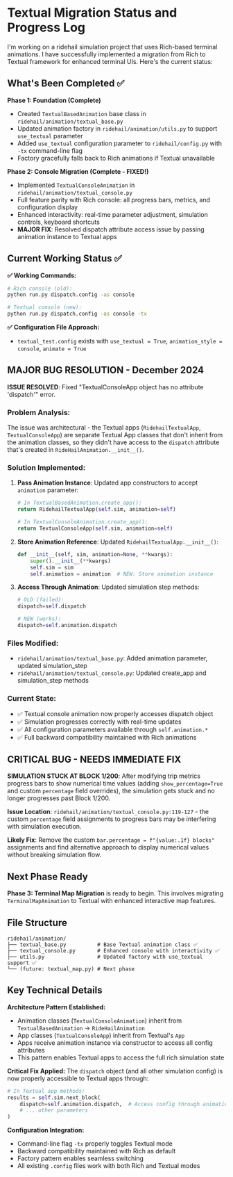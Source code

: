 # Textual Migration Status and Progress Log

I'm working on a ridehail simulation project that uses Rich-based terminal animations. I have successfully implemented a migration from Rich to Textual framework for enhanced terminal UIs. Here's the current status:

## What's Been Completed ✅

**Phase 1: Foundation (Complete)**
- Created `TextualBasedAnimation` base class in `ridehail/animation/textual_base.py`
- Updated animation factory in `ridehail/animation/utils.py` to support `use_textual` parameter
- Added `use_textual` configuration parameter to `ridehail/config.py` with `-tx` command-line flag
- Factory gracefully falls back to Rich animations if Textual unavailable

**Phase 2: Console Migration (Complete - FIXED!)**
- Implemented `TextualConsoleAnimation` in `ridehail/animation/textual_console.py`
- Full feature parity with Rich console: all progress bars, metrics, and configuration display
- Enhanced interactivity: real-time parameter adjustment, simulation controls, keyboard shortcuts
- **MAJOR FIX**: Resolved dispatch attribute access issue by passing animation instance to Textual apps

## Current Working Status ✅

**✅ Working Commands:**
```bash
# Rich console (old):
python run.py dispatch.config -as console

# Textual console (new):
python run.py dispatch.config -as console -tx
```

**✅ Configuration File Approach:**
- `textual_test.config` exists with `use_textual = True`, `animation_style = console`, `animate = True`

## MAJOR BUG RESOLUTION - December 2024

**ISSUE RESOLVED**: Fixed "TextualConsoleApp object has no attribute 'dispatch'" error.

### Problem Analysis:
The issue was architectural - the Textual apps (`RidehailTextualApp`, `TextualConsoleApp`) are separate Textual App classes that don't inherit from the animation classes, so they didn't have access to the `dispatch` attribute that's created in `RideHailAnimation.__init__()`.

### Solution Implemented:
1. **Pass Animation Instance**: Updated app constructors to accept `animation` parameter:
   ```python
   # In TextualBasedAnimation.create_app():
   return RidehailTextualApp(self.sim, animation=self)

   # In TextualConsoleAnimation.create_app():
   return TextualConsoleApp(self.sim, animation=self)
   ```

2. **Store Animation Reference**: Updated `RidehailTextualApp.__init__()`:
   ```python
   def __init__(self, sim, animation=None, **kwargs):
       super().__init__(**kwargs)
       self.sim = sim
       self.animation = animation  # NEW: Store animation instance
   ```

3. **Access Through Animation**: Updated simulation step methods:
   ```python
   # OLD (failed):
   dispatch=self.dispatch

   # NEW (works):
   dispatch=self.animation.dispatch
   ```

### Files Modified:
- `ridehail/animation/textual_base.py`: Added animation parameter, updated simulation_step
- `ridehail/animation/textual_console.py`: Updated create_app and simulation_step methods

### Current State:
- ✅ Textual console animation now properly accesses dispatch object
- ✅ Simulation progresses correctly with real-time updates
- ✅ All configuration parameters available through `self.animation.*`
- ✅ Full backward compatibility maintained with Rich animations

## CRITICAL BUG - NEEDS IMMEDIATE FIX

**SIMULATION STUCK AT BLOCK 1/200**: After modifying trip metrics progress bars to show numerical time values (adding `show_percentage=True` and custom `percentage` field overrides), the simulation gets stuck and no longer progresses past Block 1/200.

**Issue Location**: `ridehail/animation/textual_console.py:119-127` - the custom `percentage` field assignments to progress bars may be interfering with simulation execution.

**Likely Fix**: Remove the custom `bar.percentage = f"{value:.1f} blocks"` assignments and find alternative approach to display numerical values without breaking simulation flow.

## Next Phase Ready

**Phase 3: Terminal Map Migration** is ready to begin. This involves migrating `TerminalMapAnimation` to Textual with enhanced interactive map features.

## File Structure
```
ridehail/animation/
├── textual_base.py          # Base Textual animation class ✅
├── textual_console.py       # Enhanced console with interactivity ✅
├── utils.py                 # Updated factory with use_textual support ✅
└── (future: textual_map.py) # Next phase
```

## Key Technical Details

**Architecture Pattern Established:**
- Animation classes (`TextualConsoleAnimation`) inherit from `TextualBasedAnimation` → `RideHailAnimation`
- App classes (`TextualConsoleApp`) inherit from Textual's `App`
- Apps receive animation instance via constructor to access all config attributes
- This pattern enables Textual apps to access the full rich simulation state

**Critical Fix Applied:**
The `dispatch` object (and all other simulation config) is now properly accessible to Textual apps through:
```python
# In Textual app methods:
results = self.sim.next_block(
    dispatch=self.animation.dispatch,  # Access config through animation
    # ... other parameters
)
```

**Configuration Integration:**
- Command-line flag `-tx` properly toggles Textual mode
- Backward compatibility maintained with Rich as default
- Factory pattern enables seamless switching
- All existing `.config` files work with both Rich and Textual modes